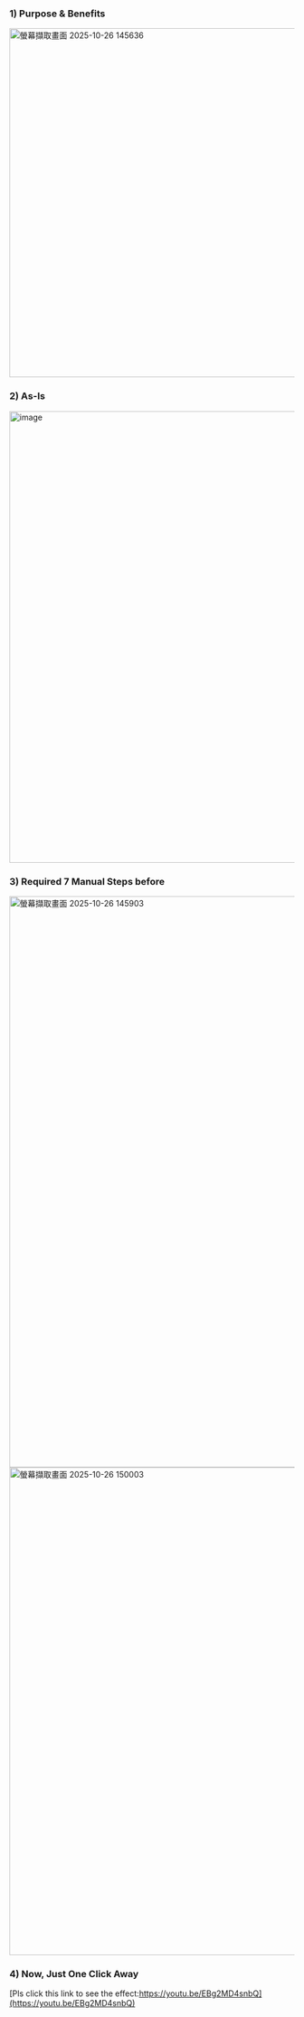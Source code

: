 ### 1) Purpose & Benefits

<img width="1596" height="616" alt="螢幕擷取畫面 2025-10-26 145636" src="https://github.com/user-attachments/assets/c8d3d34c-ebb6-490e-b600-0f1ef839a1d0" />




### 2) As-Is

<img width="740" height="797" alt="image" src="https://github.com/user-attachments/assets/4c965013-6141-41ce-96e5-caef255afef5" />


### 3) Required 7 Manual Steps before
<img width="1223" height="1008" alt="螢幕擷取畫面 2025-10-26 145903" src="https://github.com/user-attachments/assets/14ba2440-735b-4b62-a32d-b4e5f784e41d" />
<img width="1224" height="861" alt="螢幕擷取畫面 2025-10-26 150003" src="https://github.com/user-attachments/assets/bdcc2ddd-4d4d-41cb-9fc9-58a2c973b971" />

### 4) Now, Just One Click Away
[Pls click this link to see the effect:https://youtu.be/EBg2MD4snbQ](https://youtu.be/EBg2MD4snbQ)
